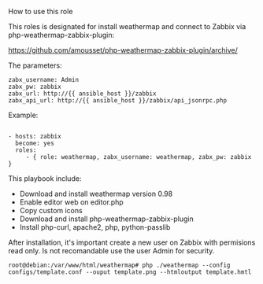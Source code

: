 How to use this role

This roles is designated for install weathermap and connect to Zabbix via php-weathermap-zabbix-plugin:

https://github.com/amousset/php-weathermap-zabbix-plugin/archive/

The parameters:
```
zabx_username: Admin
zabx_pw: zabbix
zabx_url: http://{{ ansible_host }}/zabbix
zabx_api_url: http://{{ ansible_host }}/zabbix/api_jsonrpc.php 
```

Example:

```

- hosts: zabbix
  become: yes
  roles:
     - { role: weathermap, zabx_username: weathermap, zabx_pw: zabbix }
```

This playbook include:
* Download and install weathermap version 0.98
* Enable editor web on editor.php 
* Copy custom icons
* Download and install php-weathermap-zabbix-plugin
* Install php-curl, apache2, php, python-passlib

After installation, it's important create a new user on Zabbix with permisions read only. Is not recomandable use the user Admin for security.

```
root@debian:/var/www/html/weathermap# php ./weathermap --config configs/template.conf --ouput template.png --htmloutput template.hmtl
```
